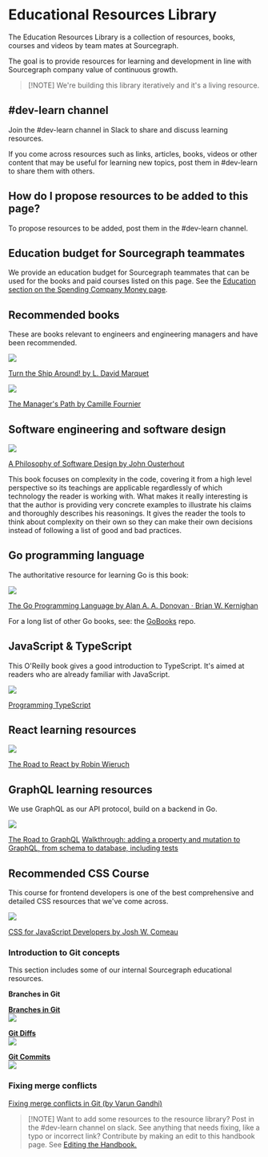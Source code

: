 # Educational Resources Library

The Education Resources Library is a collection of resources, books, courses and videos by team mates at Sourcegraph.

The goal is to provide resources for learning and development in line with Sourcegraph company value of continuous growth.

> [!NOTE] We're building this library iteratively and it's a living resource.

## #dev-learn channel

Join the #dev-learn channel in Slack to share and discuss learning resources.

If you come across resources such as links, articles, books, videos or other content that may be useful for learning new topics, post them in #dev-learn to share them with others.

## How do I propose resources to be added to this page?

To propose resources to be added, post them in the #dev-learn channel.

## Education budget for Sourcegraph teammates

We provide an education budget for Sourcegraph teammates that can be used for the books and paid courses listed on this page. See the [Education section on the Spending Company Money page](../../../../benefits-pay-perks/benefits-perks/spending-company-money.md).

## Recommended books

These are books relevant to engineers and engineering managers and have been recommended.

<img src="https://images-na.ssl-images-amazon.com/images/I/51mySVM6XbL._SY291_BO1,204,203,200_QL40_FMwebp_.jpg" style="max-width: 120px"/>

[Turn the Ship Around! by L. David Marquet](https://www.amazon.com/Turn-Ship-Around-Turning-Followers/dp/1591846404)

<img src="https://images-na.ssl-images-amazon.com/images/I/51L+F83aDPL._SX330_BO1,204,203,200_.jpg" style="max-width: 120px"/>

[The Manager's Path by Camille Fournier](https://www.amazon.com/Managers-Path-Leaders-Navigating-Growth/dp/1491973897)

## Software engineering and software design

<img src="https://images-na.ssl-images-amazon.com/images/I/51o+gQtCIiL._SX258_BO1,204,203,200_.jpg" style="max-width: 120px"/>

[A Philosophy of Software Design by John Ousterhout](https://www.goodreads.com/en/book/show/39996759-a-philosophy-of-software-design)

This book focuses on complexity in the code, covering it from a high level perspective so its teachings are applicable regardlessly of which technology the reader is working with. What makes it really interesting is that the author is providing very concrete examples to illustrate his claims and thoroughly describes his reasonings. It gives the reader the tools to think about complexity on their own so they can make their own decisions instead of following a list of good and bad practices.

## Go programming language

The authoritative resource for learning Go is this book:

<img src="https://www.gopl.io/cover.png" style="max-width:120px"/>

[The Go Programming Language by Alan A. A. Donovan · Brian W. Kernighan](https://www.gopl.io/)

For a long list of other Go books, see: the [GoBooks](https://github.com/dariubs/GoBooks) repo.

## JavaScript & TypeScript

This O'Reilly book gives a good introduction to TypeScript. It's aimed at readers who are already familiar with JavaScript.

<img src="https://images-na.ssl-images-amazon.com/images/I/51csAp-ykgL._SX379_BO1,204,203,200_.jpg" style="max-width: 120px"/>

[Programming TypeScript](https://www.amazon.com/gp/product/1492037656)

## React learning resources

<img src="https://images-na.ssl-images-amazon.com/images/I/41MBLi5a4jL._SX258_BO1,204,203,200_.jpg" style="max-width: 120px"/>

[The Road to React by Robin Wieruch](https://www.amazon.com/gp/product/172004399X)

## GraphQL learning resources

We use GraphQL as our API protocol, build on a backend in Go.

<img src="https://images-na.ssl-images-amazon.com/images/I/31MMS6yrIbS._SX384_BO1,204,203,200_.jpg" style="max-width: 120px"/>

[The Road to GraphQL](https://www.amazon.com/gp/product/1730853935)
[Walkthrough: adding a property and mutation to GraphQL, from schema to database, including tests](https://www.loom.com/share/efbd9db40d184ac99bea40dc50e53d19?sid=4621cebb-ed5a-456b-a77c-56d5d74efe67)

## Recommended CSS Course

This course for frontend developers is one of the best comprehensive and detailed CSS resources that we've come across.

<img src="https://css-for-js.dev/og-image-v2.jpg" style="max-width: 200px"/>

[CSS for JavaScript Developers by Josh W. Comeau](https://css-for-js.dev/)

### Introduction to Git concepts

This section includes some of our internal Sourcegraph educational resources.

**Branches in Git**

<p>
<a href="https://www.youtube.com/watch?v=7s2oVzeX240">
<strong>Branches in Git</strong>
<br/>
<img src="https://i3.ytimg.com/vi/7s2oVzeX240/hqdefault.jpg" style="max-width: 200px">
</a>
</p>

<p>
<a href="https://www.youtube.com/watch?v=eRwvO8Qyerk" alt="Git diffs video">
<strong>Git Diffs</strong>
<br/>
<img src="https://i3.ytimg.com/vi/eRwvO8Qyerk/hqdefault.jpg" style="max-width: 200px"/>
</a>
</p>

<p>
<a href="https://www.youtube.com/watch?v=zXlNqCioxBY" alt="Git commits video">
<strong>Git Commits</strong>
<br/>
<img src="https://i3.ytimg.com/vi/zXlNqCioxBY/hqdefault.jpg" style="max-width: 200px"/>
</a>
</p>

### Fixing merge conflicts

[Fixing merge conflicts in Git (by Varun Gandhi)](https://www.loom.com/share/db386048c55b4d61bf6c02e3f9e51163)

> [!NOTE] Want to add some resources to the resource library? Post in the #dev-learn channel on slack. See anything that needs fixing, like a typo or incorrect link? Contribute by making an edit to this handbook page. See [Editing the Handbook.](../../../../handbook//editing/index.md)
